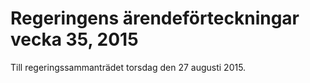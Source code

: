 # Regeringens ärendeförteckningar vecka 35, 2015

Till regeringssammanträdet torsdag den 27 augusti 2015\.
